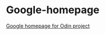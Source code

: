 Google-homepage
===============

[Google homepage for Odin project](http://www.theodinproject.com/web-development-101/html-css)
